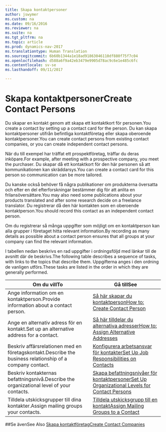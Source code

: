 ```yaml
---
title: Skapa kontaktpersoner
author: jswymer
ms.custom: na
ms.date: 09/16/2016
ms.reviewer: na
ms.suite: na
ms.tgt_pltfrm: na
ms.topic: article
ms.prod: dynamics-nav-2017
ms.translationtype: Human Translation
ms.sourcegitcommit: 6b60b1344a1e18ad91863046110df880f75f7c04
ms.openlocfilehash: d588a6f9a42eb3479e9905d78ac9c6e1e485c6fc
ms.contentlocale: sv-se
ms.lasthandoff: 09/11/2017

---
```

# <a name="create-contact-persons"></a><span data-ttu-id="bf968-102">Skapa kontaktpersoner</span><span class="sxs-lookup"><span data-stu-id="bf968-102">Create Contact Persons</span></span>
<span data-ttu-id="bf968-103">Du skapar en kontakt genom att skapa ett kontaktkort för personen.</span><span class="sxs-lookup"><span data-stu-id="bf968-103">You create a contact by setting up a contact card for the person.</span></span> <span data-ttu-id="bf968-104">Du kan skapa kontaktpersoner utifrån befintliga kontaktföretag eller skapa oberoende kontaktpersoner.</span><span class="sxs-lookup"><span data-stu-id="bf968-104">You can create contact persons from existing contact companies, or you can create independent contact persons.</span></span>

<span data-ttu-id="bf968-105">När du till exempel har träffat ett prospektföretag, träffar du deras inköpare.</span><span class="sxs-lookup"><span data-stu-id="bf968-105">For example, after meeting with a prospective company, you meet the purchaser.</span></span> <span data-ttu-id="bf968-106">Du skapar då ett kontaktkort för den här personen så att kommunikationen kan skräddarsys.</span><span class="sxs-lookup"><span data-stu-id="bf968-106">You can create a contact card for this person so communication can be more tailored.</span></span>

<span data-ttu-id="bf968-107">Du kanske också behöver få några publikationer om produkterna översatta och efter en del efterforskningar bestämmer dig för att anlita en frilansöversättare.</span><span class="sxs-lookup"><span data-stu-id="bf968-107">You may also need some publications about your products translated and after some research decide on a freelance translator.</span></span> <span data-ttu-id="bf968-108">Du registrerar då den här kontakten som en oberoende kontaktperson.</span><span class="sxs-lookup"><span data-stu-id="bf968-108">You should record this contact as an independent contact person.</span></span>

<span data-ttu-id="bf968-109">Om du registrerar så många uppgifter som möjligt om en kontaktperson kan alla grupper i företaget hitta relevant information.</span><span class="sxs-lookup"><span data-stu-id="bf968-109">By recording as many details as possible about a contact person ensures that all groups at your company can find the relevant information.</span></span>

<span data-ttu-id="bf968-110">I tabellen nedan beskrivs en rad uppgifter i ordningsföljd med länkar till de avsnitt där de beskrivs.</span><span class="sxs-lookup"><span data-stu-id="bf968-110">The following table describes a sequence of tasks, with links to the topics that describe them.</span></span> <span data-ttu-id="bf968-111">Uppgifterna anges i den ordning de vanligen utförs.</span><span class="sxs-lookup"><span data-stu-id="bf968-111">These tasks are listed in the order in which they are generally performed.</span></span>

|<span data-ttu-id="bf968-112">Om du vill</span><span class="sxs-lookup"><span data-stu-id="bf968-112">To</span></span> |<span data-ttu-id="bf968-113">Gå till</span><span class="sxs-lookup"><span data-stu-id="bf968-113">See</span></span> |
|---|----|
|<span data-ttu-id="bf968-114">Ange information om en kontaktperson.</span><span class="sxs-lookup"><span data-stu-id="bf968-114">Provide information about a contact person.</span></span>|[<span data-ttu-id="bf968-115">Så här skapar du kontaktperson</span><span class="sxs-lookup"><span data-stu-id="bf968-115">How to: Create Contact Person</span></span>](marketing-how-create-contact-persons.md)|
|<span data-ttu-id="bf968-116">Ange en alternativ adress för en kontakt.</span><span class="sxs-lookup"><span data-stu-id="bf968-116">Set up an alternative address for a contact.</span></span>|[<span data-ttu-id="bf968-117">Så här tilldelar du alternativa adresser</span><span class="sxs-lookup"><span data-stu-id="bf968-117">How to: Assign Alternative Addresses</span></span>](marketing-how-assign-alternative-address.md)|
|<span data-ttu-id="bf968-118">Beskriv affärsrelationen med en företagskontakt.</span><span class="sxs-lookup"><span data-stu-id="bf968-118">Describe the business relationship of a company contact.</span></span>|[<span data-ttu-id="bf968-119">Konfigurera arbetsansvar för kontakter</span><span class="sxs-lookup"><span data-stu-id="bf968-119">Set Up Job Responsibilities on Contacts</span></span>](marketing-job-responsibilities.md)|
|<span data-ttu-id="bf968-120">Beskriv kontakternas befattningsnivå.</span><span class="sxs-lookup"><span data-stu-id="bf968-120">Describe the organizational level of your contacts.</span></span>|[<span data-ttu-id="bf968-121">Skapa befattningsnivåer för kontaktpersoner</span><span class="sxs-lookup"><span data-stu-id="bf968-121">Set Up Organizational Levels for Contact Persons</span></span>](marketing-organizational-levels.md)|
|<span data-ttu-id="bf968-122">Tilldela utskicksgrupper till dina kontakter.</span><span class="sxs-lookup"><span data-stu-id="bf968-122">Assign mailing groups your contacts.</span></span>|[<span data-ttu-id="bf968-123">Tilldela utskicksgrupp till en kontakt</span><span class="sxs-lookup"><span data-stu-id="bf968-123">Assign Mailing Groups to a Contact</span></span>](marketing-mailing-groups.md#assign-mailing-groups-to-a-contact)|

##<a name="see-also"></a><span data-ttu-id="bf968-124">Se även</span><span class="sxs-lookup"><span data-stu-id="bf968-124">See Also</span></span>
[<span data-ttu-id="bf968-125">Skapa kontaktföretag</span><span class="sxs-lookup"><span data-stu-id="bf968-125">Create Contact Companies</span></span>](marketing-create-contact-companies.md)

